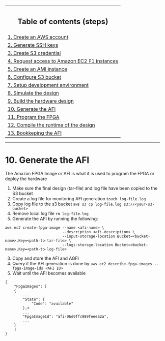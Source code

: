 <table style="width:100%">
  <tr>
    <th width="100%"><h2>Table of contents (steps)</h2></th>
  </tr>
  <tr>
    <td><a href="create_aws_account.md">1. Create an AWS account</a></td>
  </tr>
  <tr>
    <td><a href="generate_ssh_keys.md">2. Generate SSH keys</a></td>
  </tr>
  <tr>
    <td><a href="create_s3_credential.md">3. Create S3 credential</a></td>
  </tr>
  <tr>
    <td><a href="request_access_f1.md">4. Request access to Amazon EC2 F1 instances</a></td>
  </tr>
  <tr>
    <td><a href="create_ami_instance.md">5. Create an AMI instance</a></td>
  </tr>
  <tr>
    <td><a href="configure_s3.md">6. Configure S3 bucket</a></td>
  </tr>
  <tr>
    <td><a href="setup_development_environment..md">7. Setup development environment</a></td>
  </tr>
  <tr>
    <td><a href="simulate_design.md">8. Simulate the design</a></td>
  </tr>
  <tr>
    <td><a href="build_hardware.md">9. Build the hardware design</a></td>
  </tr>
  <tr>
    <td><a href="generate_afi.md">10. Generate the AFI</a></td>
  </tr>
  <tr>
    <td><a href="program_fpga.md">11. Program the FPGA</a></td>
  </tr>
  <tr>
    <td><a href="compile_runtime.md">12. Compile the runtime of the design</a></td>
  </tr>
  <tr>
    <td><a href="bookkeeping_afi.md">13. Bookkeping the AFI</a></td>
  </tr>
</table>

---------------------------------------

# 10. Generate the AFI

The Amazon FPGA Image or AFI is what it is used to program the FPGA or deploy the hardware

1. Make sure the final design (tar-file) and log file have been copied to the S3 bucket
1. Create a log file for monitoring AFI generation `touch log-file.log`
1. Copy log file to the s3 bucket `aws s3 cp log-file.log s3://<your-s3-bucket>`
1. Remove local log file `rm log-file.log`
1. Generate the AFI by running the following:

```
aws ec2 create-fpga-image --name <afi-name> \
                          --description <afi-description> \
                          --input-storage-location Bucket=<bucket-name>,Key=<path-to-tar-file> \
                          --logs-storage-location Bucket=<bucket-name>,Key=<path-to-log-file>
```
3. Copy and store the AFI and AGFI
4. Query if the AFI generation is done by `aws ec2 describe-fpga-images --fpga-image-ids <AFI ID>`
5. Wait until the AFI becomes available
```
{
    "FpgaImages": [
    {
        ...
        "State": {
            "Code": "available"
        },<
        ...
        "FpgaImageId": "afi-06d0ffc989feeea2a",
        ...
    }
    ]
}
```
